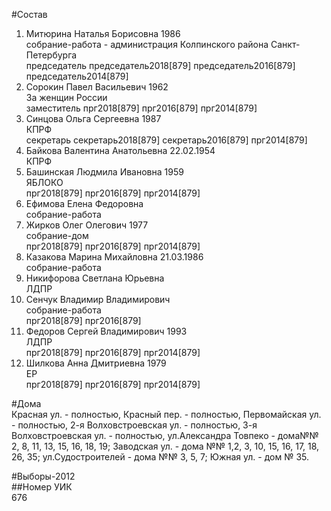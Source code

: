 #Состав  
1. Митюрина Наталья Борисовна 1986  
    собрание-работа - администрация Колпинского района Санкт-Петербурга  
    председатель председатель2018[879] председатель2016[879] председатель2014[879]  
2. Сорокин Павел Васильевич 1962  
    За женщин России  
    заместитель прг2018[879] прг2016[879] прг2014[879]  
3. Синцова Ольга Сергеевна 1987  
    КПРФ  
    секретарь секретарь2018[879] секретарь2016[879] прг2014[879]  
4. Байкова Валентина Анатольевна 22.02.1954  
    КПРФ  
5. Башинская Людмила Ивановна 1959  
    ЯБЛОКО  
    прг2018[879] прг2016[879] прг2014[879]  
6. Ефимова Елена Федоровна  
    собрание-работа  
7. Жирков Олег Олегович 1977  
    собрание-дом  
    прг2018[879] прг2016[879] прг2014[879]  
8. Казакова Марина Михайловна 21.03.1986  
    собрание-работа  
9. Никифорова Светлана Юрьевна  
    ЛДПР  
10. Сенчук Владимир Владимирович  
    собрание-работа  
    прг2018[879] прг2016[879]  
11. Федоров Сергей Владимирович 1993  
    ЛДПР  
    прг2018[879] прг2016[879] прг2014[879]  
12. Шилкова Анна Дмитриевна 1979  
    ЕР  
    прг2018[879] прг2016[879] прг2014[879]  
  
#Дома  
Красная ул. - полностью, Красный пер. - полностью, Первомайская ул. - полностью, 2-я Волховстроевская ул. - полностью, 3-я Волховстроевская ул. - полностью, ул.Александра Товпеко - дома№№ 2, 8, 11, 13, 15, 16, 18, 19; Заводская ул. - дома №№ 1,2, 3, 10, 15, 16, 17, 18, 26, 35; ул.Судостроителей - дома №№ 3, 5, 7; Южная ул. - дом № 35.  
  
#Выборы-2012  
##Номер УИК  
676  

